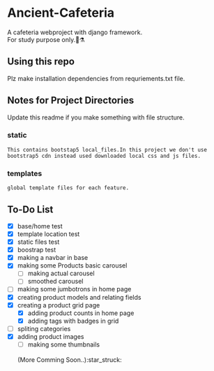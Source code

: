 # Ancient-Cafeteria
 A cafeteria webproject with django framework.<br>
For study purpose only.:test_tube::alembic:<br>
## Using this repo
 Plz make installation dependencies from requriements.txt file.
## Notes for Project Directories
 Update this readme if you make something with file structure.
### static
    This contains bootstap5 local_files.In this project we don't use bootstrap5 cdn instead used downloaded local css and js files.
### templates
    global template files for each feature.
## To-Do List

- [x] base/home test
- [x] template location test
- [x] static files test
- [x] boostrap test
- [x] making a navbar in base
- [x] making some Products basic carousel
    - [ ] making actual carousel
    - [ ] smoothed carousel
- [ ] making some jumbotrons in home page
- [x] creating product models and relating fields
- [x] creating a product grid page
  - [x] adding product counts in home page
  - [x] adding tags with badges in grid
- [ ] spliting categories
- [x] adding product images
  - [ ] making some thumbnails
  <br>
  (More Comming Soon..):star_struck: